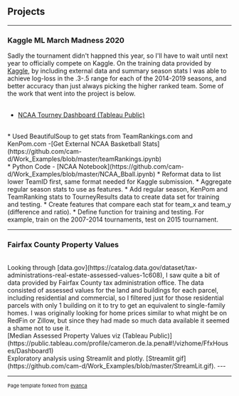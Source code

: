 ## Projects

---

### Kaggle ML March Madness 2020 <br>
Sadly the tournament didn't happned this year, so I'll have to wait until next year to officially compete on Kaggle.  On the training data provided by [Kaggle](https://www.kaggle.com/c/google-cloud-ncaa-march-madness-2020-division-1-mens-tournament/data), by including external data and summary season stats I was able to achieve log-loss in the .3-.5 range for each of the 2014-2019 seasons, and better accuracy than just always picking the higher ranked team.  Some of the work that went into the project is below.
<br><br> 
* [NCAA Tourney Dashboard (Tableau Public)](https://public.tableau.com/profile/cameron.de.la.pena#!/vizhome/NCAABasketball_15841125763020/Dashboard1)
<br>
* Used BeautifulSoup to get stats from TeamRankings.com and KenPom.com -[Get External NCAA Basketball Stats](https://github.com/cam-d/Work_Examples/blob/master/teamRankings.ipynb)
<br>
* Python Code - [NCAA Notebook](https://github.com/cam-d/Work_Examples/blob/master/NCAA_Bball.ipynb)
  *	Reformat data to list lower TeamID first, same format needed for Kaggle submission.
  *	Aggregate regular season stats to use as features.
  *	Add regular season, KenPom and TeamRanking stats to TourneyResults data to create data set for training and testing.
  *	Create features that compare each stat for team_x and team_y (difference and ratio).
  *	Define function for training and testing.  For example, train on the 2007-2014 tournaments, test on 2015 tournament.

---

### Fairfax County Property Values
<br>
Looking through [data.gov](https://catalog.data.gov/dataset/tax-administrations-real-estate-assessed-values-1c608), I saw quite a bit of data provided by Fairfax County tax administration office.  The data consisted of assessed values for the land and buildings for each parcel, including residential and commercial, so I filtered just for those residential parcels with only 1 building on it to try to get an equivalent to single-family homes.  I was originally looking for home prices similar to what might be on RedFin or Zillow, but since they had made so much data available it seemed a shame not to use it.  <br>
[Median Assessed Property Values viz (Tableau Public)](https://public.tableau.com/profile/cameron.de.la.pena#!/vizhome/FfxHouses/Dashboard1)
<br>
Exploratory analysis using Streamlit and plotly.  [Streamlit gif](https://github.com/cam-d/Work_Examples/blob/master/StreamLit.gif). 
---

<!--### Category Name 2-->

<!-- - [Project 1 Title](http://example.com/)-->



---
<p style="font-size:11px">Page template forked from <a href="https://github.com/evanca/quick-portfolio">evanca</a></p>
<!-- Remove above link if you don't want to attibute -->
